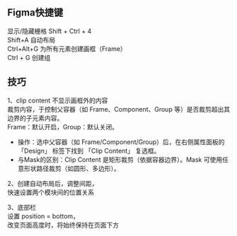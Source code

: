 ## Figma快捷键 
显示/隐藏栅格 Shift + Ctrl + 4  
Shift+A 自动布局  
Ctrl+Alt+G 为所有元素创建画框（Frame）   
Ctrl + G 创建组  


## 技巧 
1、clip content 不显示画框外的内容   
裁剪内容，于控制父容器（如 Frame、Component、Group 等）是否裁剪超出其边界的子元素内容。  
Frame：默认开启，Group：默认关闭。  
- 操作：选中父容器（如 Frame/Component/Group）后，在右侧属性面板的 「Design」 标签下找到 「Clip Content」 复选框。  
- 与Mask的区别：Clip Content 是矩形裁剪（依据容器边界）。Mask 可使用任意形状路径裁剪（如圆形、多边形）。  

2、创建自动布局后，调整间距，  
快速设置两个模块间的位置关系  

3、底部栏  
设置 position = bottom，  
改变页面高度时，将始终保持在页面下方  




